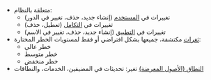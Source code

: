 * متعلقة بالنظام:
    * تغييرات في [المستخدم](../../../user-guides/settings/users.md) (إنشاء جديد، حذف، تغيير في الدور)
    * تغييرات في [التكامل](integrations-intro.md) (تعطيل، حذف)
    * تغييرات في [التطبيق](../../../user-guides/settings/applications.md) (إنشاء جديد، حذف، تغيير في الاسم)
* [ثغرات](../../../glossary-en.md#vulnerability) مكتشفة، جميعها بشكل افتراضي أو فقط لمستويات الخطر المختارة:
    * خطر عالي
    * خطر متوسط
    * خطر منخفض
* [النطاق (الأصول المعرضة)](../../scanner.md) تغير: تحديثات في المضيفين، الخدمات، والنطاقات